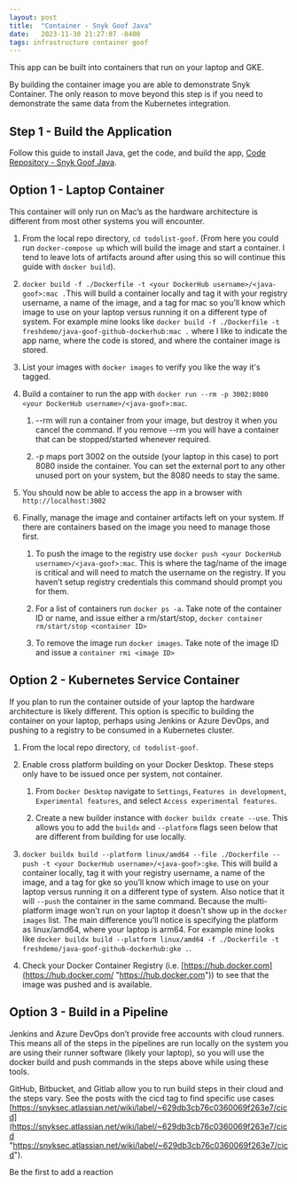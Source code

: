 ```yaml
---
layout: post
title:  "Container - Snyk Goof Java"
date:   2023-11-30 21:27:07 -0400
tags: infrastructure container goof
---
```


This app can be built into containers that run on your laptop and GKE.

By building the container image you are able to demonstrate Snyk Container. The only reason to move beyond this step is if you need to demonstrate the same data from the Kubernetes integration.

## Step 1 - Build the Application

Follow this guide to install Java, get the code, and build the app, [Code Repository - Snyk Goof Java](https://snyksec.atlassian.net/wiki/spaces/~629db3cb76c0360069f263e7/blog/2023/11/17/1754431492).

## Option 1 - Laptop Container

This container will only run on Mac’s as the hardware architecture is different from most other systems you will encounter.

1.  From the local repo directory, `cd todolist-goof`. (From here you could run `docker-compose up` which will build the image and start a container. I tend to leave lots of artifacts around after using this so will continue this guide with `docker build`).
    
2.  `docker build -f ./Dockerfile -t <your DockerHub username>/<java-goof>:mac .`This will build a container locally and tag it with your registry username, a name of the image, and a tag for mac so you’ll know which image to use on your laptop versus running it on a different type of system. For example mine looks like `docker build -f ./Dockerfile -t freshdemo/java-goof-github-dockerhub:mac .` where I like to indicate the app name, where the code is stored, and where the container image is stored.
    
3.  List your images with `docker images` to verify you like the way it's tagged.
    
4.  Build a container to run the app with `docker run --rm -p 3002:8080 <your DockerHub username>/<java-goof>:mac`.
    
    1.  \--rm will run a container from your image, but destroy it when you cancel the command. If you remove --rm you will have a container that can be stopped/started whenever required.
        
    2.  \-p maps port 3002 on the outside (your laptop in this case) to port 8080 inside the container. You can set the external port to any other unused port on your system, but the 8080 needs to stay the same.
        
5.  You should now be able to access the app in a browser with `http://localhost:3002`
    
6.  Finally, manage the image and container artifacts left on your system. If there are containers based on the image you need to manage those first.
    
    1.  To push the image to the registry use `docker push <your DockerHub username>/<java-goof>:mac`. This is where the tag/name of the image is critical and will need to match the username on the registry. If you haven’t setup registry credentials this command should prompt you for them.
        
    2.  For a list of containers run `docker ps -a`. Take note of the container ID or name, and issue either a rm/start/stop, `docker container rm/start/stop <container ID>`
        
    3.  To remove the image run `docker images`. Take note of the image ID and issue a `container rmi <image ID>`
        

## Option 2 - Kubernetes Service Container

If you plan to run the container outside of your laptop the hardware architecture is likely different. This option is specific to building the container on your laptop, perhaps using Jenkins or Azure DevOps, and pushing to a registry to be consumed in a Kubernetes cluster.

1.  From the local repo directory, `cd todolist-goof`.
    
2.  Enable cross platform building on your Docker Desktop. These steps only have to be issued once per system, not container.
    
    1.  From `Docker Desktop` navigate to `Settings`, `Features in development`, `Experimental features`, and select `Access experimental features`.
        
    2.  Create a new builder instance with `docker buildx create --use`. This allows you to add the `buildx` and `--platform` flags seen below that are different from building for use locally.
        
3.  `docker buildx build --platform linux/amd64 --file ./Dockerfile --push -t <your DockerHub username>/<java-goof>:gke`. This will build a container locally, tag it with your registry username, a name of the image, and a tag for gke so you’ll know which image to use on your laptop versus running it on a different type of system. Also notice that it will `--push` the container in the same command. Because the multi-platform image won't run on your laptop it doesn't show up in the `docker images` list. The main difference you'll notice is specifying the platform as linux/amd64, where your laptop is arm64. For example mine looks like `docker buildx build --platform linux/amd64 -f ./Dockerfile -t freshdemo/java-goof-github-dockerhub:gke .`.
    
4.  Check your Docker Container Registry (i.e. [https://hub.docker.com](https://hub.docker.com/ "https://hub.docker.com")) to see that the image was pushed and is available.
    

## Option 3 - Build in a Pipeline

Jenkins and Azure DevOps don’t provide free accounts with cloud runners. This means all of the steps in the pipelines are run locally on the system you are using their runner software (likely your laptop), so you will use the docker build and push commands in the steps above while using these tools.

GitHub, Bitbucket, and Gitlab allow you to run build steps in their cloud and the steps vary. See the posts with the cicd tag to find specific use cases [https://snyksec.atlassian.net/wiki/label/~629db3cb76c0360069f263e7/cicd](https://snyksec.atlassian.net/wiki/label/~629db3cb76c0360069f263e7/cicd "https://snyksec.atlassian.net/wiki/label/~629db3cb76c0360069f263e7/cicd").

Be the first to add a reaction